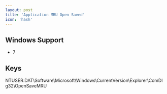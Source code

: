 ```yaml
---
layout: post
title: 'Application MRU Open Saved'
icon: 'hash'
---
```


## Windows Support

- 7



## Keys

NTUSER.DAT\Software\Microsoft\Windows\CurrentVersion\Explorer\ComDlg32\OpenSaveMRU

